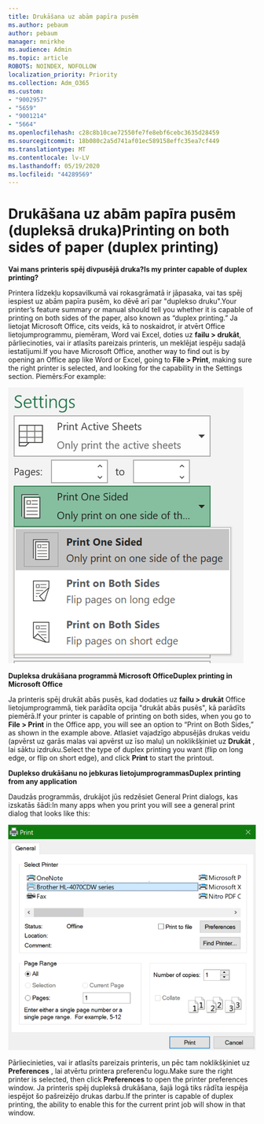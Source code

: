 ```yaml
---
title: Drukāšana uz abām papīra pusēm
ms.author: pebaum
author: pebaum
manager: mnirkhe
ms.audience: Admin
ms.topic: article
ROBOTS: NOINDEX, NOFOLLOW
localization_priority: Priority
ms.collection: Adm_O365
ms.custom:
- "9002957"
- "5659"
- "9001214"
- "5664"
ms.openlocfilehash: c28c8b10cae72550fe7fe8ebf6cebc3635d28459
ms.sourcegitcommit: 18b080c2a5d741af01ec589158effc35ea7cf449
ms.translationtype: MT
ms.contentlocale: lv-LV
ms.lasthandoff: 05/19/2020
ms.locfileid: "44289569"
---
```

# <a name="printing-on-both-sides-of-paper-duplex-printing"></a><span data-ttu-id="d84f0-102">Drukāšana uz abām papīra pusēm (dupleksā druka)</span><span class="sxs-lookup"><span data-stu-id="d84f0-102">Printing on both sides of paper (duplex printing)</span></span>

<span data-ttu-id="d84f0-103">**Vai mans printeris spēj divpusējā druka?**</span><span class="sxs-lookup"><span data-stu-id="d84f0-103">**Is my printer capable of duplex printing?**</span></span>

<span data-ttu-id="d84f0-104">Printera līdzekļu kopsavilkumā vai rokasgrāmatā ir jāpasaka, vai tas spēj iespiest uz abām papīra pusēm, ko dēvē arī par "duplekso druku".</span><span class="sxs-lookup"><span data-stu-id="d84f0-104">Your printer’s feature summary or manual should tell you whether it is capable of printing on both sides of the paper, also known as “duplex printing.”</span></span> <span data-ttu-id="d84f0-105">Ja lietojat Microsoft Office, cits veids, kā to noskaidrot, ir atvērt Office lietojumprogrammu, piemēram, Word vai Excel, doties uz **failu > drukāt**, pārliecinoties, vai ir atlasīts pareizais printeris, un meklējat iespēju sadaļā iestatījumi.</span><span class="sxs-lookup"><span data-stu-id="d84f0-105">If you have Microsoft Office, another way to find out is by opening an Office app like Word or Excel, going to **File > Print**, making sure the right printer is selected, and looking for the capability in the Settings section.</span></span> <span data-ttu-id="d84f0-106">Piemērs:</span><span class="sxs-lookup"><span data-stu-id="d84f0-106">For example:</span></span> 

![Printera iestatījumi](media/print-settings.png)

<span data-ttu-id="d84f0-108">**Dupleksa drukāšana programmā Microsoft Office**</span><span class="sxs-lookup"><span data-stu-id="d84f0-108">**Duplex printing in Microsoft Office**</span></span>

<span data-ttu-id="d84f0-109">Ja printeris spēj drukāt abās pusēs, kad dodaties uz **failu > drukāt** Office lietojumprogrammā, tiek parādīta opcija "drukāt abās pusēs", kā parādīts piemērā.</span><span class="sxs-lookup"><span data-stu-id="d84f0-109">If your printer is capable of printing on both sides, when you go to **File > Print** in the Office app, you will see an option to “Print on Both Sides,” as shown in the example above.</span></span>  <span data-ttu-id="d84f0-110">Atlasiet vajadzīgo abpusējās drukas veidu (apvērst uz garās malas vai apvērst uz īso malu) un noklikšķiniet uz **Drukāt** , lai sāktu izdruku.</span><span class="sxs-lookup"><span data-stu-id="d84f0-110">Select the type of duplex printing you want (flip on long edge, or flip on short edge), and click **Print** to start the printout.</span></span>

<span data-ttu-id="d84f0-111">**Duplekso drukāšanu no jebkuras lietojumprogrammas**</span><span class="sxs-lookup"><span data-stu-id="d84f0-111">**Duplex printing from any application**</span></span>

<span data-ttu-id="d84f0-112">Daudzās programmās, drukājot jūs redzēsiet General Print dialogs, kas izskatās šādi:</span><span class="sxs-lookup"><span data-stu-id="d84f0-112">In many apps when you print you will see a general print dialog that looks like this:</span></span> 

![Drukāšanas dialogs](media/print-dialog.png)

<span data-ttu-id="d84f0-114">Pārliecinieties, vai ir atlasīts pareizais printeris, un pēc tam noklikšķiniet uz **Preferences** , lai atvērtu printera preferenču logu.</span><span class="sxs-lookup"><span data-stu-id="d84f0-114">Make sure the right printer is selected, then click **Preferences** to open the printer preferences window.</span></span> <span data-ttu-id="d84f0-115">Ja printeris spēj dupleksā drukāšana, šajā logā tiks rādīta iespēja iespējot šo pašreizējo drukas darbu.</span><span class="sxs-lookup"><span data-stu-id="d84f0-115">If the printer is capable of duplex printing, the ability to enable this for the current print job will show in that window.</span></span>
